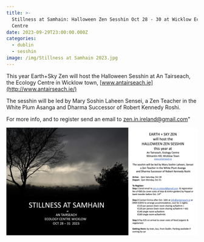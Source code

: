 ```yaml
---
title: >-
  Stillness at Samhain: Halloween Zen Sesshin Oct 28 - 30 at Wicklow Ecology
  Centre
date: 2023-09-29T23:00:00.000Z
categories:
  - dublin
  - sesshin
image: /img/Stillness at Samhain 2023.jpg
---
```


This year Earth+Sky Zen will host the Halloween Sesshin at An Tairseach, the Ecology Centre in Wicklow town, [www.antairseach.ie](http://www.antairseach.ie/)

The sesshin will be led by Mary Soshin Laheen Sensei, a Zen Teacher in the White Plum Asanga and Dharma Successor of Robert Kennedy Roshi.

For more info, and to register send an email to [zen.in.ireland@gmail.com](mailto:zen.in.ireland@gmail.com)"

![](</img/Stillness at Samhain 2023.jpg>)
